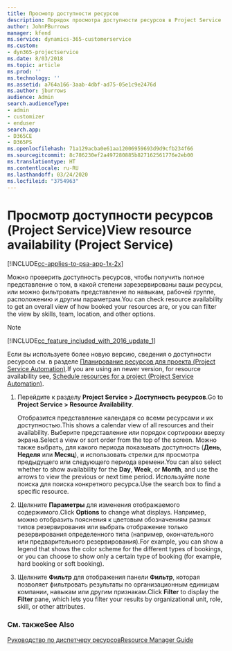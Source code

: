 ```yaml
---
title: Просмотр доступности ресурсов
description: Порядок просмотра доступности ресурсов в Project Service
author: JohnPBurrows
manager: kfend
ms.service: dynamics-365-customerservice
ms.custom:
- dyn365-projectservice
ms.date: 8/03/2018
ms.topic: article
ms.prod: ''
ms.technology: ''
ms.assetid: a764a166-3aab-4dbf-ad75-05e1c9e2476d
ms.author: jburrows
audience: Admin
search.audienceType:
- admin
- customizer
- enduser
search.app:
- D365CE
- D365PS
ms.openlocfilehash: 71a129acba0e61aa12006959693d9d9cfb234f66
ms.sourcegitcommit: 8c786230ef2a497280885b827162561776e2eb00
ms.translationtype: HT
ms.contentlocale: ru-RU
ms.lasthandoff: 03/24/2020
ms.locfileid: "3754963"
---
```

# <a name="view-resource-availability-project-service"></a><span data-ttu-id="b747a-103">Просмотр доступности ресурсов (Project Service)</span><span class="sxs-lookup"><span data-stu-id="b747a-103">View resource availability (Project Service)</span></span>

[!INCLUDE[cc-applies-to-psa-app-1x-2x](../includes/cc-applies-to-psa-app-1x-2x.md)]

<span data-ttu-id="b747a-104">Можно проверить доступность ресурсов, чтобы получить полное представление о том, в какой степени зарезервированы ваши ресурсы, или можно фильтровать представление по навыкам, рабочей группе, расположению и другим параметрам.</span><span class="sxs-lookup"><span data-stu-id="b747a-104">You can check resource availability to get an overall view of how booked your resources are, or you can filter the view by skills, team, location, and other options.</span></span>  
  
> [!NOTE]
> [!INCLUDE[cc_feature_included_with_2016_update_1](../includes/cc-feature-included-with-2016-update-1.md)]  
> 
>  <span data-ttu-id="b747a-105">Если вы используете более новую версию, сведения о доступности ресурсов см. в разделе [Планирование ресурсов для проекта (Project Service Automation)](../project-service/schedule-resources-project.md).</span><span class="sxs-lookup"><span data-stu-id="b747a-105">If you are using an newer version, for resource availability see, [Schedule resources for a project (Project Service Automation)](../project-service/schedule-resources-project.md).</span></span>  

1. <span data-ttu-id="b747a-106">Перейдите к разделу **Project Service > Доступность ресурсов**.</span><span class="sxs-lookup"><span data-stu-id="b747a-106">Go to **Project Service > Resource Availability**.</span></span>  

    <span data-ttu-id="b747a-107">Отобразится представление календаря со всеми ресурсами и их доступностью.</span><span class="sxs-lookup"><span data-stu-id="b747a-107">This shows a calendar view of all resources and their availability.</span></span> <span data-ttu-id="b747a-108">Выберите представление или порядок сортировки вверху экрана.</span><span class="sxs-lookup"><span data-stu-id="b747a-108">Select a view or sort order from the top of the screen.</span></span> <span data-ttu-id="b747a-109">Можно также выбрать, для какого периода показывать доступность (**День**, **Неделя** или **Месяц**), и использовать стрелки для просмотра предыдущего или следующего периода времени.</span><span class="sxs-lookup"><span data-stu-id="b747a-109">You can also select whether to show availability for the **Day**, **Week**, or **Month**, and use the arrows to view the previous or next time period.</span></span> <span data-ttu-id="b747a-110">Используйте поле поиска для поиска конкретного ресурса.</span><span class="sxs-lookup"><span data-stu-id="b747a-110">Use the search box to find a specific resource.</span></span>  

2. <span data-ttu-id="b747a-111">Щелкните **Параметры** для изменения отображаемого содержимого.</span><span class="sxs-lookup"><span data-stu-id="b747a-111">Click **Options** to change what displays.</span></span> <span data-ttu-id="b747a-112">Например, можно отобразить пояснения к цветовым обозначениям разных типов резервирования или выбрать отображение только резервирования определенного типа (например, окончательного или предварительного резервирования).</span><span class="sxs-lookup"><span data-stu-id="b747a-112">For example, you can show a legend that shows the color scheme for the different types of bookings, or you can choose to show only a certain type of booking (for example, hard booking or soft booking).</span></span>  

3. <span data-ttu-id="b747a-113">Щелкните **Фильтр** для отображения панели **Фильтр**, которая позволяет фильтровать результаты по организационным единицам компании, навыкам или другим признакам.</span><span class="sxs-lookup"><span data-stu-id="b747a-113">Click **Filter** to display the **Filter** pane, which lets you filter your results by organizational unit, role, skill, or other attributes.</span></span>  

### <a name="see-also"></a><span data-ttu-id="b747a-114">См. также</span><span class="sxs-lookup"><span data-stu-id="b747a-114">See Also</span></span>  
 [<span data-ttu-id="b747a-115">Руководство по диспетчеру ресурсов</span><span class="sxs-lookup"><span data-stu-id="b747a-115">Resource Manager Guide</span></span>](../project-service/resource-manager-guide.md)
